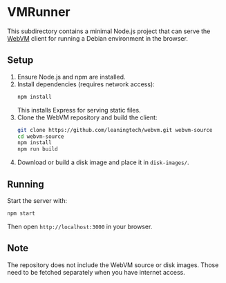 # VMRunner

This subdirectory contains a minimal Node.js project that can serve the [WebVM](https://github.com/leaningtech/webvm) client for running a Debian environment in the browser.

## Setup

1. Ensure Node.js and npm are installed.
2. Install dependencies (requires network access):
   ```bash
   npm install
   ```
   This installs Express for serving static files.
3. Clone the WebVM repository and build the client:
   ```bash
   git clone https://github.com/leaningtech/webvm.git webvm-source
   cd webvm-source
   npm install
   npm run build
   ```
4. Download or build a disk image and place it in `disk-images/`.

## Running

Start the server with:
```bash
npm start
```
Then open `http://localhost:3000` in your browser.

## Note

The repository does not include the WebVM source or disk images. Those need to be fetched separately when you have internet access.
